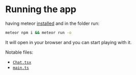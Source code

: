 # Running the app

having meteor [installed](https://docs.meteor.com/about/install#install) and in the folder run:

```bash
meteor npm i && meteor run -o
```

It will open in your browser and you can start playing with it.


Notable files:

- [`Chat.tsx`](https://github.com/Grubba27/testing-meteor-rpc/blob/0c575834a4327984acb6077fcdf32b4aefa34c5e/imports/ui/Chat.tsx#L1-L75)
- [`main.ts`](https://github.com/Grubba27/testing-meteor-rpc/blob/0c575834a4327984acb6077fcdf32b4aefa34c5e/server/main.ts#L1-L68)
